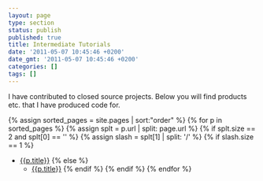 ```yaml
---
layout: page
type: section
status: publish
published: true
title: Intermediate Tutorials
date: '2011-05-07 10:45:46 +0200'
date_gmt: '2011-05-07 10:45:46 +0200'
categories: []
tags: []
---
```


I have contributed to closed source projects. Below you will find products etc.
that I have produced code for.

{% assign sorted_pages = site.pages | sort:"order" %}
{% for p in sorted_pages %}
   {% assign splt = p.url | split: page.url %}
   {% if splt.size == 2 and splt[0] == '' %}
      {% assign slash = splt[1] | split: '/' %}
{% if slash.size == 1 %}      
- <a class="page-link" href="{{p.url | prepend: site.baseurl}}">{{p.title}}</a>
{% else %}
   - <a class="page-link" href="{{p.url | prepend: site.baseurl}}">{{p.title}}</a>
{% endif %}
   {% endif %}
{% endfor %}



<!-- <ul class="tuto">

{% assign sorted_pages = site.pages | sort:"order" %}
{% for p in sorted_pages %}
  {% assign splt = p.url | split: page.url %}
  {% if splt.size == 2 and splt[0] == '' %}
     {% assign slash = splt[1] | split: '/' %}
     	<li>
	<a class="page-link" href="{{p.url | prepend: site.baseurl}}">{{p.title}}</a>
	</li>
  {% endif %}
{% endfor %}

</ul> -->

